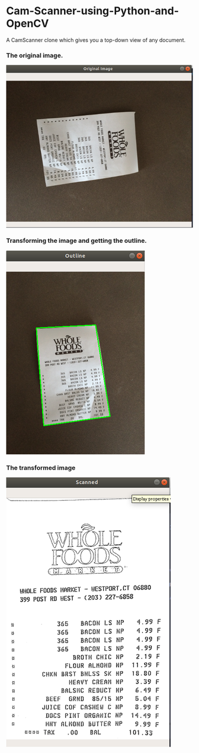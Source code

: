 # Cam-Scanner-using-Python-and-OpenCV
A CamScanner clone which gives you a top-down view of any document.

### The original image.
![Original_image](https://github.com/Murtuza-Chawala/Cam-Scanner-using-Python-and-OpenCV/blob/master/Screenshot%20from%202019-09-15%2011-10-59.png)

### Transforming the image and getting the outline.
![Outline](Screenshot%20from%202019-09-15%2011-11-28.png)

### The transformed image
![](Screenshot%20from%202019-09-15%2011-12-34.png)
